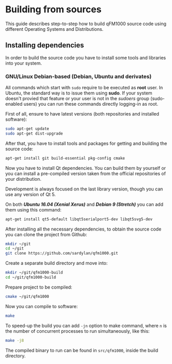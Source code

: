 # Building from sources

This guide describes step-to-step how to build qFM1000 source code using different Operating Systems and Distributions.

## Installing dependencies

In order to build the source code you have to install some tools and libraries into your system.

### GNU/Linux Debian-based (Debian, Ubuntu and derivates)

All commands which start with `sudo` require to be executed as **root** user. In Ubuntu, the standard way is to issue them using **sudo**. If your system doesn't provied that feature or your user is not in the *sudoers* group (sudo-enabled users) you can run these commands directly logging-in as root.

First of all, ensure to have latest versions (both repositories and installed software):

```bash
sudo apt-get update
sudo apt-get dist-upgrade
```

After that, you have to install tools and packages for getting and building the source code:

```bash
apt-get install git build-essential pkg-config cmake
```

Now you have to install Qt dependencies. You can build them by yourself or you can install a pre-compiled version taken from the official repositories of your distribution.

Development is always focused on the last library version, though you can use any version of Qt 5.
 
On both ***Ubuntu 16.04 (Xenial Xerus)*** and ***Debian 9 (Stretch)*** you can add them using this command:

```bash
apt-get install qt5-default libqt5serialport5-dev libqt5svg5-dev
```

After installing all the necessary dependencies, to obtain the source code you can clone the project from Github:

```bash
mkdir ~/git
cd ~/git
git clone https://github.com/sardylan/qfm1000.git
```

Create a separate build directory and move into:

```bash
mkdir ~/git/qfm1000-build
cd ~/git/qfm1000-build
```

Prepare project to be compiled:

```bash
cmake ~/git/qfm1000
```

Now you can compile to software:

```bash
make 
```

To speed-up the build you can add `-jn` option to make command, where `n` is the number of concurrent processes to run simultaneously, like this:

```bash
make -j8 
```

The compiled binary to run can be found in `src/qfm1000`, inside the build directory.
